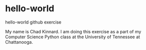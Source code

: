 # hello-world
hello-world github exercise

My name is Chad Kinnard. I am doing this exercise as a part of my Computer Science Python class at the University of Tennessee at Chattanooga.
